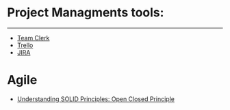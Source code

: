 # Project Managments tools:
-----

- [Team Clerk](https://teamclerk.com)
- [Trello](https://trello.com)
- [JIRA](https://www.atlassian.com/software/jira)


# Agile

- [Understanding SOLID Principles: Open Closed Principle](https://codeburst.io/understanding-solid-principles-open-closed-principle-e2b588b6491f)
